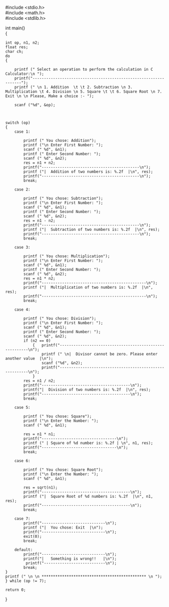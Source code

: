 
#include <stdio.h>  
#include <math.h>  
#include <stdlib.h>  
  
int main()  
{  
    
    int op, n1, n2;  
    float res;  
    char ch;  
    do  
    {  
         
        printf (" Select an operation to perform the calculation in C Calculator:\n ");  
        printf("-----------------------------------------------------------------");
        printf (" \n 1. Addition  \t \t 2. Subtraction \n 3. Multiplication \t 4. Division \n 5. Square \t \t 6. Square Root \n 7. Exit \n \n Please, Make a choice :- ");      
          
        scanf ("%d", &op);  
      
      
     
    switch (op)  
    {  
        case 1:  
            
            printf (" You chose: Addition");  
            printf ("\n Enter First Number: ");  
            scanf (" %d", &n1);  
            printf (" Enter Second Number: ");  
            scanf (" %d", &n2);  
            res = n1 + n2; 
            printf("-------------------------------------------\n");  
            printf ("|  Addition of two numbers is: %.2f  |\n", res);
            printf("-------------------------------------------\n"); 
            break; 
              
        case 2:  
              
            printf (" You chose: Subtraction");  
            printf ("\n Enter First Number: ");  
            scanf (" %d", &n1);  
            printf (" Enter Second Number: ");  
            scanf (" %d", &n2);  
            res = n1 - n2; 
            printf("-------------------------------------------\n");  
            printf ("|  Subtraction of two numbers is: %.2f  |\n", res);
            printf("-------------------------------------------\n");   
            break;   
              
        case 3:  
              
            printf (" You chose: Multiplication");  
            printf ("\n Enter First Number: ");  
            scanf (" %d", &n1);  
            printf (" Enter Second Number: ");  
            scanf (" %d", &n2);  
            res = n1 * n2;  
            printf("----------------------------------------------\n");  
            printf ("|  Multiplication of two numbers is: %.2f  |\n", res);
            printf("----------------------------------------------\n");   
            break;   
              
        case 4:  
              
            printf (" You chose: Division");  
            printf ("\n Enter First Number: ");  
            scanf (" %d", &n1);  
            printf (" Enter Second Number: ");  
            scanf (" %d", &n2);  
            if (n2 == 0)  
                {   printf("--------------------------------------------------------\n"); 
                    printf (" \n|  Divisor cannot be zero. Please enter another value  |\n");  
                    scanf ("%d", &n2);        
                    printf("--------------------------------------------------------\n"); 
                }  
            res = n1 / n2;  
            printf("---------------------------------------\n"); 
            printf("|  Division of two numbers is: %.2f  |\n", res);
            printf("---------------------------------------\n");  
            break;   
              
        case 5:  
              
            printf (" You chose: Square");  
            printf ("\n Enter the Number: ");  
            scanf (" %d", &n1);  
  
            res = n1 * n1; 
            printf("---------------------------------\n"); 
            printf (" | Square of %d number is: %.2f | \n", n1, res);
            printf("---------------------------------\n");  
            break;   
              
        case 6:  
             
            printf (" You chose: Square Root");  
            printf ("\n Enter the Number: ");  
            scanf (" %d", &n1);  
              
            res = sqrt(n1); 
            printf("---------------------------------------\n");   
            printf ("|  Square Root of %d numbers is: %.2f  |\n", n1, res);
            printf("---------------------------------------\n");  
            break;
              
        case 7:  
            printf("----------------------------\n");
            printf ("|  You chose: Exit  |\n");  
            printf("----------------------------\n");
            exit(0);   
            break;  
              
        default: 
            printf("----------------------------\n"); 
            printf("|   Something is wrong!!   |\n");
             printf("---------------------------\n");  
            break;                        
    }  
    printf (" \n \n ********************************************** \n ");  
    } while (op != 7);  
  
    return 0;        
}
